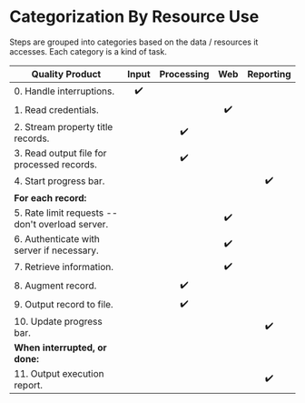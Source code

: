 # Categorization By Resource Use

Steps are grouped into categories based on the data / resources it accesses. Each category is a kind of task.

| Quality Product                                   | Input | Processing | Web | Reporting |
| ------------------------------------------------- | :---: | :--------: | :-: | :-------: |
|  0. Handle interruptions.                         |   ✔️  |            |     |           |
|  1. Read credentials.                             |       |            |  ✔️ |           |
|  2. Stream property title records.                |       |     ✔️     |     |           |
|  3. Read output file for processed records.       |       |     ✔️     |     |           |
|  4. Start progress bar.                           |       |            |     |     ✔️    |
| **For each record:**                              |       |            |     |           |
|  5. Rate limit requests -- don't overload server. |       |            |  ✔️ |           |
|  6. Authenticate with server if necessary.        |       |            |  ✔️ |           |
|  7. Retrieve information.                         |       |            |  ✔️ |           |
|  8. Augment record.                               |       |     ✔️     |     |           |
|  9. Output record to file.                        |       |     ✔️     |     |           |
| 10. Update progress bar.                          |       |            |     |     ✔️    |
| **When interrupted, or done:**                    |       |            |     |           |
| 11. Output execution report.                      |       |            |     |     ✔️    |
